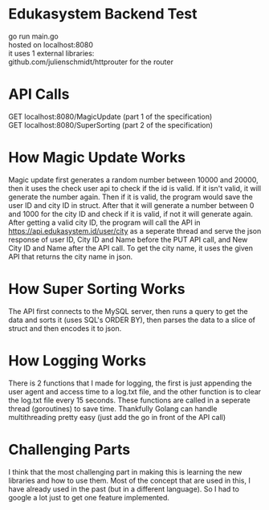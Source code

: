 # Edukasystem Backend Test
go run main.go <br>
hosted on localhost:8080 <br>
it uses 1 external libraries: <br>
github.com/julienschmidt/httprouter for the router


# API Calls
GET localhost:8080/MagicUpdate (part 1 of the specification) <br>
GET localhost:8080/SuperSorting (part 2 of the specification)


# How Magic Update Works
Magic update first generates a random number between 10000 and 20000, then it uses the check user api to check if the id is valid. If it isn't valid, it will generate the number again. Then if it is valid, the program would save the user ID and city ID in struct. After that it will generate a number between 0 and 1000 for the city ID and check if it is valid, if not it will generate again. After getting a valid city ID, the program will call the API in https://api.edukasystem.id/user/city as a seperate thread and serve the json response of user ID, City ID and Name before the PUT API call, and New City ID and Name after the API call. To get the city name, it uses the given API that returns the city name in json.

# How Super Sorting Works
The API first connects to the MySQL server, then runs a query to get the data and sorts it (uses SQL's ORDER BY), then parses the data to a slice of struct and then encodes it to json.

# How Logging Works
There is 2 functions that I made for logging, the first is just appending the user agent and access time to a log.txt file, and the other function is to clear the log.txt file every 15 seconds. These functions are called in a seperate thread (goroutines) to save time. Thankfully Golang can handle multithreading pretty easy (just add the go in front of the API call)

# Challenging Parts
I think that the most challenging part in making this is learning the new libraries and how to use them. Most of the concept that are used in this, I have already used in the past (but in a different language). So I had to google a lot just to get one feature implemented.